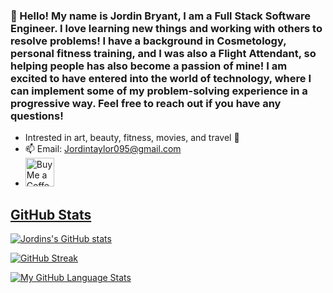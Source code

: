 ### 👋 Hello! My name is Jordin Bryant, I am a Full Stack Software Engineer. I love learning new things and working with others to resolve problems! I have a background in Cosmetology, personal fitness training, and I was also a Flight Attendant, so helping people has also become a passion of mine! I am excited to have entered into the world of technology, where I can implement some of my problem-solving experience in a progressive way. Feel free to reach out if you have any questions!

* Intrested in art, beauty, fitness, movies, and travel :white_heart:
* 📫 Email: Jordintaylor095@gmail.com
* <a href='https://ko-fi.com/jordinbryant' target='_blank'><img height='35' style='border:0px;height:46px;' src='https://az743702.vo.msecnd.net/cdn/kofi3.png?v=0' border='0' alt='Buy Me a Coffee at ko-fi.com' />
  
## GitHub Stats
![Jordins's GitHub stats](https://github-readme-stats.vercel.app/api?username=Jordintaylor095&show_icons=true&theme=radical)

  [![GitHub Streak](https://github-readme-streak-stats.herokuapp.com?user=Jordintaylor095&theme=jolly)](https://git.io/streak-stats)

  [![My GitHub Language Stats](https://github-readme-stats.vercel.app/api/top-langs/?username=Jordintaylor095&langs_count=5&theme=tokyonight)]()
  


<!--
**Jordintaylor095/Jordintaylor095** is a ✨ _special_ ✨ repository because its `README.md` (this file) appears on your GitHub profile.

Here are some ideas to get you started:
<a href='https://ko-fi.com/supportkofi' target='_blank'><img height='35' style='border:0px;height:46px;' src='https://az743702.vo.msecnd.net/cdn/kofi3.png?v=0' border='0' alt='Buy Me a Coffee at ko-fi.com' />
